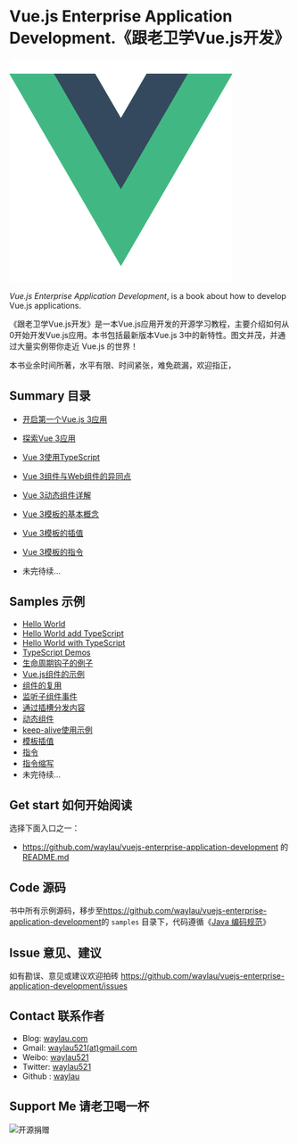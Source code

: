 # Vue.js Enterprise Application Development.《跟老卫学Vue.js开发》

![](images/logo.png)

*Vue.js Enterprise Application Development*, is a book about how to develop Vue.js applications.



《跟老卫学Vue.js开发》是一本Vue.js应用开发的开源学习教程，主要介绍如何从0开始开发Vue.js应用。本书包括最新版本Vue.js 3中的新特性。图文并茂，并通过大量实例带你走近 Vue.js 的世界！

本书业余时间所著，水平有限、时间紧张，难免疏漏，欢迎指正，

## Summary 目录

* [开启第一个Vue.js 3应用](https://developer.huawei.com/consumer/cn/forum/topic/0201493946596180265?fid=23)
* [探索Vue 3应用](https://developer.huawei.com/consumer/cn/forum/topic/0201493947940070266?fid=23)
* [Vue 3使用TypeScript](https://developer.huawei.com/consumer/cn/forum/topic/0202494862427410279?fid=23)
* [Vue 3组件与Web组件的异同点](https://developer.huawei.com/consumer/cn/forum/topic/0202525033799260635?fid=23)
* [Vue 3动态组件详解](https://developer.huawei.com/consumer/cn/forum/topic/0204533696955760004?fid=23)
* [Vue 3模板的基本概念](https://developer.huawei.com/consumer/cn/forum/topic/0204534591566950006?fid=23)
* [Vue 3模板的插值](https://developer.huawei.com/consumer/cn/forum/topic/0204534592593360007?fid=23)
* [Vue 3模板的指令](https://developer.huawei.com/consumer/cn/forum/topic/0203534593037900023?fid=23)

* 未完待续...

## Samples 示例

* [Hello World](samples/hello-world)
* [Hello World add TypeScript](samples/hello-world-add-ts)
* [Hello World with TypeScript](samples/hello-world-with-ts)
* [TypeScript Demos](samples/typescript-demos)
* [生命周期钩子的例子](samples/vue-lifecycle)
* [Vue.js组件的示例](samples/basic-component)
* [组件的复用](samples/basic-component-reusable)
* [监听子组件事件](samples/listen-for-child-component-event)
* [通过插槽分发内容](samples/slot-to-serve-as-distribution-outlets-for-content)
* [动态组件](samples/dynamic-component)
* [keep-alive使用示例](samples/dynamic-component-with-keep-alive)
* [模板插值](samples/template-syntax-interpolation)
* [指令](samples/template-syntax-directive)
* [指令缩写](samples/template-syntax-directive-shorthand)
* 未完待续...


## Get start 如何开始阅读

选择下面入口之一：

* <https://github.com/waylau/vuejs-enterprise-application-development> 的 [README.md](https://github.com/waylau/vuejs-enterprise-application-development/blob/master/README.md)



## Code 源码

书中所有示例源码，移步至<https://github.com/waylau/vuejs-enterprise-application-development>的 `samples` 目录下，代码遵循《[Java 编码规范](<http://waylau.com/java-code-conventions>)》

## Issue 意见、建议

如有勘误、意见或建议欢迎拍砖 <https://github.com/waylau/vuejs-enterprise-application-development/issues>

## Contact 联系作者

* Blog: [waylau.com](http://waylau.com)
* Gmail: [waylau521(at)gmail.com](mailto:waylau521@gmail.com)
* Weibo: [waylau521](http://weibo.com/waylau521)
* Twitter: [waylau521](https://twitter.com/waylau521)
* Github : [waylau](https://github.com/waylau)


## Support Me 请老卫喝一杯

![开源捐赠](https://waylau.com/images/showmethemoney-sm.jpg)
